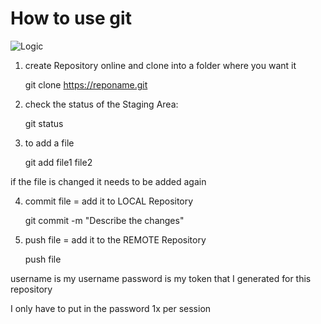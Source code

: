 # How to use git

![Logic](#LogicOfGit.png)

1. create Repository online and clone into a folder where you want it

	git clone https://reponame.git

2. check the status of the Staging Area:

	git status

3. to add a file

	git add file1 file2

if the file is changed it needs to be added again

4. commit file = add it to LOCAL Repository

	git commit -m "Describe the changes"

5. push file = add it to the REMOTE Repository

	push file

username is my username
password is my token that I generated for this repository

I only have to put in the password 1x per session
